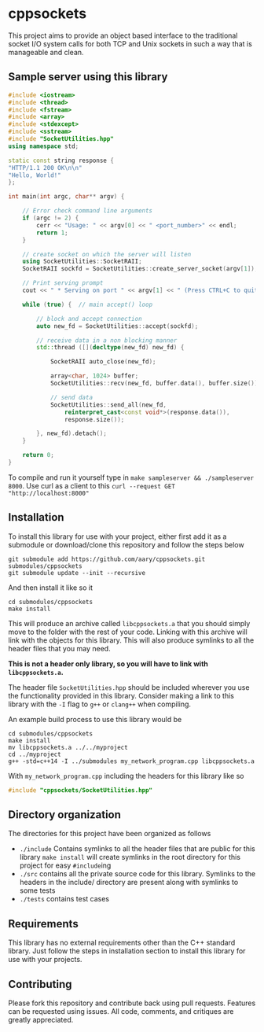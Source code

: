 # cppsockets

This project aims to provide an object based interface to the traditional
socket I/O system calls for both TCP and Unix sockets in such a way that is
manageable and clean.

## Sample server using this library

```C++
#include <iostream>
#include <thread>
#include <fstream>
#include <array>
#include <stdexcept>
#include <sstream>
#include "SocketUtilities.hpp"
using namespace std;

static const string response {
"HTTP/1.1 200 OK\n\n"
"Hello, World!"
};

int main(int argc, char** argv) {

    // Error check command line arguments
    if (argc != 2) {
        cerr << "Usage: " << argv[0] << " <port_number>" << endl;
        return 1;
    }

    // create socket on which the server will listen
    using SocketUtilities::SocketRAII;
    SocketRAII sockfd = SocketUtilities::create_server_socket(argv[1]);

    // Print serving prompt
    cout << " * Serving on port " << argv[1] << " (Press CTRL+C to quit)" << endl;

    while (true) {  // main accept() loop

        // block and accept connection
        auto new_fd = SocketUtilities::accept(sockfd);

        // receive data in a non blocking manner
        std::thread ([](decltype(new_fd) new_fd) {

            SocketRAII auto_close(new_fd);

            array<char, 1024> buffer;
            SocketUtilities::recv(new_fd, buffer.data(), buffer.size());

            // send data
            SocketUtilities::send_all(new_fd,
                reinterpret_cast<const void*>(response.data()),
                response.size());

        }, new_fd).detach();
    }

    return 0;
}
```

To compile and run it yourself type in `make sampleserver && ./sampleserver
8000`.  Use curl as a client to this `curl --request GET
"http://localhost:8000"`

## Installation

To install this library for use with your project, either first add it as a
submodule or download/clone this repository and follow the steps below
```shell
git submodule add https://github.com/aary/cppsockets.git submodules/cppsockets
git submodule update --init --recursive
```

And then install it like so it
```shell
cd submodules/cppsockets
make install
```

This will produce an archive called `libcppsockets.a` that you should simply
move to the folder with the rest of your code.  Linking with this archive will
link with the objects for this library.  This will also produce symlinks to
all the header files that you may need.

**This is not a header only library, so you will have to link with
`libcppsockets.a`.**

The header file `SocketUtilities.hpp` should be included wherever you use the
functionality provided in this library.  Consider making a link to this
library with the `-I` flag to `g++` or `clang++` when compiling.  

An example build process to use this library would be
```shell
cd submodules/cppsockets
make install
mv libcppsockets.a ../../myproject
cd ../myproject
g++ -std=c++14 -I ../submodules my_network_program.cpp libcppsockets.a
```
With `my_network_program.cpp` including the headers for this library like so
```C++
#include "cppsockets/SocketUtilities.hpp"
```

## Directory organization
The directories for this project have been organized as follows

- `./include` Contains symlinks to all the header files that are public for
  this library `make install` will create symlinks in the root directory for
  this project for easy `#include`ing
- `./src` contains all the private source code for this library.  Symlinks to
  the headers in the include/ directory are present along with symlinks to
  some tests
- `./tests` contains test cases

## Requirements
This library has no external requirements other than the C++ standard library.
Just follow the steps in installation section to install this library for use
with your projects.

## Contributing
Please fork this repository and contribute back using pull requests. Features
can be requested using issues. All code, comments, and critiques are greatly
appreciated.
